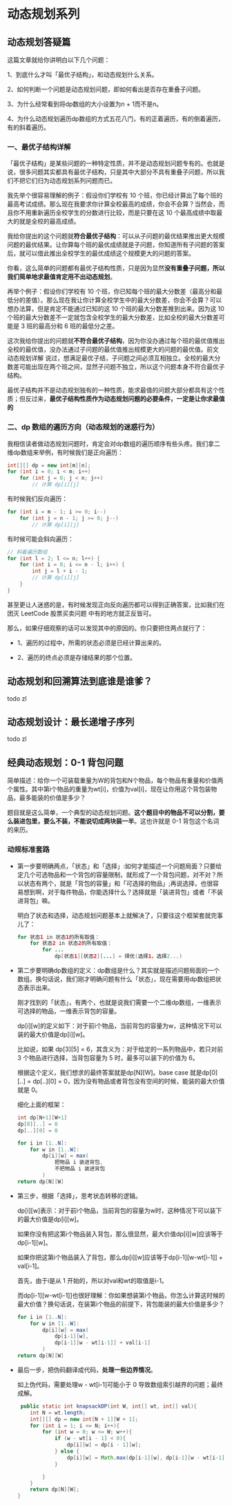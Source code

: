 # 动态规划系列

## 动态规划答疑篇

这篇文章就给你讲明白以下几个问题：

1、到底什么才叫「最优子结构」，和动态规划什么关系。

2、如何判断一个问题是动态规划问题，即如何看出是否存在重叠子问题。

3、为什么经常看到将dp数组的大小设置为n + 1而不是n。

4、为什么动态规划遍历dp数组的方式五花八门，有的正着遍历，有的倒着遍历，有的斜着遍历。

### 一、最优子结构详解

「最优子结构」是某些问题的一种特定性质，并不是动态规划问题专有的。也就是说，很多问题其实都具有最优子结构，只是其中大部分不具有重叠子问题，所以我们不把它们归为动态规划系列问题而已。

我先举个很容易理解的例子：假设你们学校有 10 个班，你已经计算出了每个班的最高考试成绩。那么现在我要求你计算全校最高的成绩，你会不会算？当然会，而且你不用重新遍历全校学生的分数进行比较，而是只要在这 10 个最高成绩中取最大的就是全校的最高成绩。

我给你提出的这个问题就**符合最优子结构**：可以从子问题的最优结果推出更大规模问题的最优结果。让你算每个班的最优成绩就是子问题，你知道所有子问题的答案后，就可以借此推出全校学生的最优成绩这个规模更大的问题的答案。

你看，这么简单的问题都有最优子结构性质，只是因为显然**没有重叠子问题，所以我们简单地求最值肯定用不出动态规划**。

再举个例子：假设你们学校有 10 个班，你已知每个班的最大分数差（最高分和最低分的差值）。那么现在我让你计算全校学生中的最大分数差，你会不会算？可以想办法算，但是肯定不能通过已知的这 10 个班的最大分数差推到出来。因为这 10 个班的最大分数差不一定就包含全校学生的最大分数差，比如全校的最大分数差可能是 3 班的最高分和 6 班的最低分之差。

这次我给你提出的问题就**不符合最优子结构**，因为你没办通过每个班的最优值推出全校的最优值，没办法通过子问题的最优值推出规模更大的问题的最优值。前文 动态规划详解 说过，想满足最优子结，子问题之间必须互相独立。全校的最大分数差可能出现在两个班之间，显然子问题不独立，所以这个问题本身不符合最优子结构。

最优子结构并不是动态规划独有的一种性质，能求最值的问题大部分都具有这个性质；但反过来，**最优子结构性质作为动态规划问题的必要条件，一定是让你求最值的**

### 二、dp 数组的遍历方向（动态规划的迷惑行为）

我相信读者做动态规划问题时，肯定会对dp数组的遍历顺序有些头疼。我们拿二维dp数组来举例，有时候我们是正向遍历：

```java
int[][] dp = new int[m][n];
for (int i = 0; i < m; i++)
    for (int j = 0; j < n; j++)
        // 计算 dp[i][j]
```

有时候我们反向遍历：

```java
for (int i = m - 1; i >= 0; i--)
    for (int j = n - 1; j >= 0; j--)
        // 计算 dp[i][j]
```

有时候可能会斜向遍历：

```java
// 斜着遍历数组
for (int l = 2; l <= n; l++) {
    for (int i = 0; i <= n - l; i++) {
        int j = l + i - 1;
        // 计算 dp[i][j]
    }
}
```

甚至更让人迷惑的是，有时候发现正向反向遍历都可以得到正确答案，比如我们在 团灭 LeetCode 股票买卖问题 中有的地方就正反皆可。

那么，如果仔细观察的话可以发现其中的原因的。你只要把住两点就行了：

* 1、遍历的过程中，所需的状态必须是已经计算出来的。

* 2、遍历的终点必须是存储结果的那个位置。


## 动态规划和回溯算法到底谁是谁爹？

todo zl

## 动态规划设计：最⻓递增⼦序列

todo zl

## 经典动态规划：0-1 背包问题

简单描述：给你一个可装载重量为W的背包和N个物品，每个物品有重量和价值两个属性。其中第i个物品的重量为wt[i]，价值为val[i]，现在让你用这个背包装物品，最多能装的价值是多少？

题目就是这么简单，一个典型的动态规划问题。**这个题目中的物品不可以分割，要么装进包里，要么不装，不能说切成两块装一半**。这也许就是 0-1 背包这个名词的来历。

### 动规标准套路

* 第一步要明确两点，「状态」和「选择」:如何才能描述一个问题局面？只要给定几个可选物品和一个背包的容量限制，就形成了一个背包问题，对不对？所以状态有两个，就是「背包的容量」和「可选择的物品」;再说选择，也很容易想到啊，对于每件物品，你能选择什么？选择就是「装进背包」或者「不装进背包」嘛。

    明白了状态和选择，动态规划问题基本上就解决了，只要往这个框架套就完事儿了：
    ```java
    for 状态1 in 状态1的所有取值：
        for 状态2 in 状态2的所有取值：
            for ...
                dp[状态1][状态2][...] = 择优(选择1，选择2...)
    ```
* 第二步要明确dp数组的定义：dp数组是什么？其实就是描述问题局面的一个数组。换句话说，我们刚才明确问题有什么「状态」，现在需要用dp数组把状态表示出来。

  刚才找到的「状态」，有两个，也就是说我们需要一个二维dp数组，一维表示可选择的物品，一维表示背包的容量。

  dp[i][w]的定义如下：对于前i个物品，当前背包的容量为w，这种情况下可以装的最大价值是dp[i][w]。

  比如说，如果 dp[3][5] = 6，其含义为：对于给定的一系列物品中，若只对前 3 个物品进行选择，当背包容量为 5 时，最多可以装下的价值为 6。

  根据这个定义，我们想求的最终答案就是dp[N][W]。base case 就是dp[0][..] = dp[..][0] = 0，因为没有物品或者背包没有空间的时候，能装的最大价值就是 0。

  细化上面的框架：
  ```java
  int dp[N+1][W+1]
  dp[0][..] = 0
  dp[..][0] = 0
  
  for i in [1..N]:
      for w in [1..W]:
          dp[i][w] = max(
              把物品 i 装进背包,
              不把物品 i 装进背包
          )
  return dp[N][W]
  ```
* 第三步，根据「选择」，思考状态转移的逻辑。

  dp[i][w]表示：对于前i个物品，当前背包的容量为w时，这种情况下可以装下的最大价值是dp[i][w]。

  如果你没有把这第i个物品装入背包，那么很显然，最大价值dp[i][w]应该等于dp[i-1][w]。

  如果你把这第i个物品装入了背包，那么dp[i][w]应该等于dp[i-1][w-wt[i-1]] + val[i-1]。

  首先，由于i是从 1 开始的，所以对val和wt的取值是i-1。

  而dp[i-1][w-wt[i-1]]也很好理解：你如果想装第i个物品，你怎么计算这时候的最大价值？换句话说，在装第i个物品的前提下，背包能装的最大价值是多少？

  ```java
  for i in [1..N]:
      for w in [1..W]:
          dp[i][w] = max(
              dp[i-1][w],
              dp[i-1][w - wt[i-1]] + val[i-1]
          )
  return dp[N][W]
  ```
* 最后一步，把伪码翻译成代码，**处理一些边界情况**。

  如上伪代码，需要处理w - wt[i-1]可能小于 0 导致数组索引越界的问题；最终成解。

  ```java
   public static int knapsackDP(int W, int[] wt, int[] val){
      int N = wt.length;
      int[][] dp = new int[N + 1][W + 1];
      for (int i = 1; i <= N; i++){
          for (int w = 0; w <= W; w++){
              if (w - wt[i - 1] < 0){
                  dp[i][w] = dp[i - 1][w];
              } else {
                  dp[i][w] = Math.max(dp[i-1][w], dp[i-1][w - wt[i-1]] + val[i-1]);
              }
  
          }
      }
      return dp[N][W];
  }
  ```




